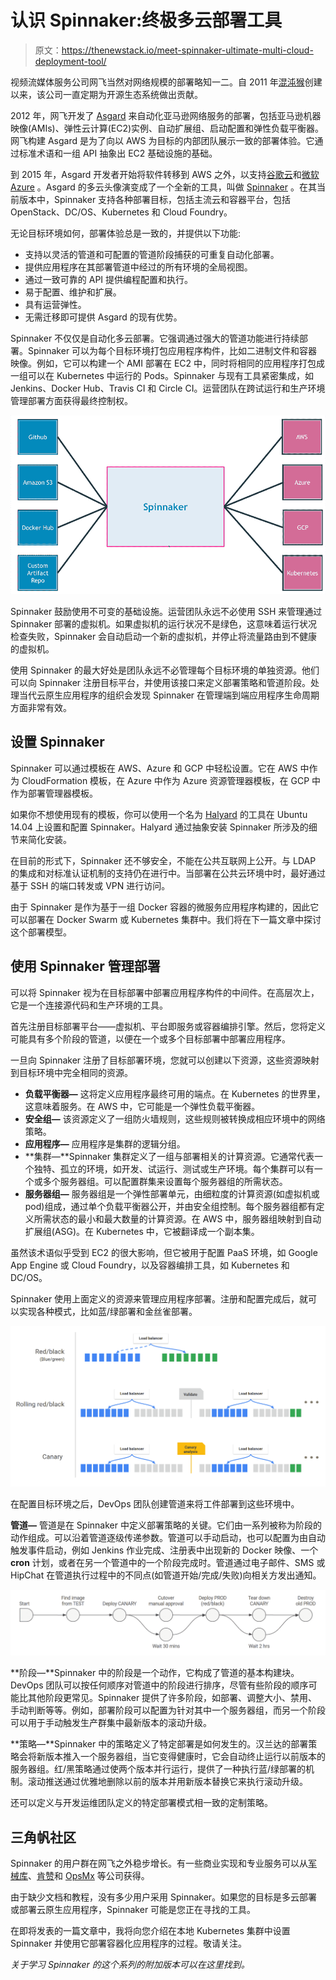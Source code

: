 # 认识 Spinnaker:终极多云部署工具

> 原文：<https://thenewstack.io/meet-spinnaker-ultimate-multi-cloud-deployment-tool/>

视频流媒体服务公司网飞当然对网络规模的部署略知一二。自 2011 年[混沌猴](https://github.com/Netflix/chaosmonkey)创建以来，该公司一直定期为开源生态系统做出贡献。

2012 年，网飞开发了 [Asgard](https://github.com/Netflix/asgard) 来自动化亚马逊网络服务的部署，包括亚马逊机器映像(AMIs)、弹性云计算(EC2)实例、自动扩展组、启动配置和弹性负载平衡器。网飞构建 Asgard 是为了向以 AWS 为目标的内部团队展示一致的部署体验。它通过标准术语和一组 API 抽象出 EC2 基础设施的基础。

到 2015 年，Asgard 开发者开始将软件转移到 AWS 之外，以支持[谷歌云](https://cloud.google.com/kubernetes-engine)和[微软 Azure](https://azure.microsoft.com/en-us/?v=17.14) 。Asgard 的多云头像演变成了一个全新的工具，叫做 [Spinnaker](https://www.spinnaker.io/) 。在其当前版本中，Spinnaker 支持各种部署目标，包括主流云和容器平台，包括 OpenStack、DC/OS、Kubernetes 和 Cloud Foundry。

无论目标环境如何，部署体验总是一致的，并提供以下功能:

*   支持以灵活的管道和可配置的管道阶段捕获的可重复自动化部署。
*   提供应用程序在其部署管道中经过的所有环境的全局视图。
*   通过一致可靠的 API 提供编程配置和执行。
*   易于配置、维护和扩展。
*   具有运营弹性。
*   无需迁移即可提供 Asgard 的现有优势。

Spinnaker 不仅仅是自动化多云部署。它强调通过强大的管道功能进行持续部署。Spinnaker 可以为每个目标环境打包应用程序构件，比如二进制文件和容器映像。例如，它可以构建一个 AMI 部署在 EC2 中，同时将相同的应用程序打包成一组可以在 Kubernetes 中运行的 Pods。Spinnaker 与现有工具紧密集成，如 Jenkins、Docker Hub、Travis CI 和 Circle CI。运营团队在跨试运行和生产环境管理部署方面获得最终控制权。

![](img/36f6ad23328be3afb07640072cddd3f4.png)

Spinnaker 鼓励使用不可变的基础设施。运营团队永远不必使用 SSH 来管理通过 Spinnaker 部署的虚拟机。如果虚拟机的运行状况不是绿色，这意味着运行状况检查失败，Spinnaker 会自动启动一个新的虚拟机，并停止将流量路由到不健康的虚拟机。

使用 Spinnaker 的最大好处是团队永远不必管理每个目标环境的单独资源。他们可以向 Spinnaker 注册目标平台，并使用该接口来定义部署策略和管道阶段。处理当代云原生应用程序的组织会发现 Spinnaker 在管理端到端应用程序生命周期方面非常有效。

## 设置 Spinnaker

Spinnaker 可以通过模板在 AWS、Azure 和 GCP 中轻松设置。它在 AWS 中作为 CloudFormation 模板，在 Azure 中作为 Azure 资源管理器模板，在 GCP 中作为部署管理器模板。

如果你不想使用现有的模板，你可以使用一个名为 [Halyard](https://github.com/spinnaker/halyard) 的工具在 Ubuntu 14.04 上设置和配置 Spinnaker。Halyard 通过抽象安装 Spinnaker 所涉及的细节来简化安装。

在目前的形式下，Spinnaker 还不够安全，不能在公共互联网上公开。与 LDAP 的集成和对标准认证机制的支持仍在进行中。当部署在公共云环境中时，最好通过基于 SSH 的端口转发或 VPN 进行访问。

由于 Spinnaker 是作为基于一组 Docker 容器的微服务应用程序构建的，因此它可以部署在 Docker Swarm 或 Kubernetes 集群中。我们将在下一篇文章中探讨这个部署模型。

## 使用 Spinnaker 管理部署

可以将 Spinnaker 视为在目标部署中部署应用程序构件的中间件。在高层次上，它是一个连接源代码和生产环境的工具。

首先注册目标部署平台——虚拟机、平台即服务或容器编排引擎。然后，您将定义可能具有多个阶段的管道，以便在一个或多个目标部署中部署应用程序。

一旦向 Spinnaker 注册了目标部署环境，您就可以创建以下资源，这些资源映射到目标环境中完全相同的资源。

*   **负载平衡器—** 这将定义应用程序最终可用的端点。在 Kubernetes 的世界里，这意味着服务。在 AWS 中，它可能是一个弹性负载平衡器。
*   **安全组—** 该资源定义了一组防火墙规则，这些规则被转换成相应环境中的网络策略。
*   **应用程序—** 应用程序是集群的逻辑分组。
*   **集群—**Spinnaker 集群定义了一组与部署相关的计算资源。它通常代表一个独特、孤立的环境，如开发、试运行、测试或生产环境。每个集群可以有一个或多个服务器组。可以配置群集来设置每个服务器组的所需状态。
*   **服务器组—** 服务器组是一个弹性部署单元，由细粒度的计算资源(如虚拟机或 pod)组成，通过单个负载平衡器公开，并由安全组控制。每个服务器组都有定义所需状态的最小和最大数量的计算资源。在 AWS 中，服务器组映射到自动扩展组(ASG)。在 Kubernetes 中，它被翻译成一个副本集。

虽然该术语似乎受到 EC2 的很大影响，但它被用于配置 PaaS 环境，如 Google App Engine 或 Cloud Foundry，以及容器编排工具，如 Kubernetes 和 DC/OS。

Spinnaker 使用上面定义的资源来管理应用程序部署。注册和配置完成后，就可以实现各种模式，比如蓝/绿部署和金丝雀部署。

![](img/2836b084d6dd792d808e46f5f3d2dea0.png)

在配置目标环境之后，DevOps 团队创建管道来将工件部署到这些环境中。

**管道—** 管道是在 Spinnaker 中定义部署策略的关键。它们由一系列被称为阶段的动作组成。可以沿着管道逐级传递参数。管道可以手动启动，也可以配置为由自动触发事件启动，例如 Jenkins 作业完成、注册表中出现新的 Docker 映像、一个 **cron** 计划，或者在另一个管道中的一个阶段完成时。管道通过电子邮件、SMS 或 HipChat 在管道执行过程中的不同点(如管道开始/完成/失败)向相关方发出通知。

![](img/35b7cd64d84f8f7fd874a7da380dc62a.png)

**阶段—**Spinnaker 中的阶段是一个动作，它构成了管道的基本构建块。DevOps 团队可以按任何顺序对管道中的阶段进行排序，尽管有些阶段的顺序可能比其他阶段更常见。Spinnaker 提供了许多阶段，如部署、调整大小、禁用、手动判断等等。例如，部署阶段可以配置为针对其中一个服务器组，而另一个阶段可以用于手动触发生产群集中最新版本的滚动升级。

**策略—**Spinnaker 中的策略定义了特定部署是如何发生的。汉兰达的部署策略会将新版本推入一个服务器组，当它变得健康时，它会自动终止运行以前版本的服务器组。红/黑策略通过使两个版本并行运行，提供了一种执行蓝/绿部署的机制。滚动推送通过优雅地删除以前的版本并用新版本替换它来执行滚动升级。

还可以定义与开发运维团队定义的特定部署模式相一致的定制策略。

## 三角帆社区

Spinnaker 的用户群在网飞之外稳步增长。有一些商业实现和专业服务可以从[军械库](http://www.armory.io)、[肯赞](https://kenzan.com)和 [OpsMx](http://opsmx.com) 等公司获得。

由于缺少文档和教程，没有多少用户采用 Spinnaker。如果您的目标是多云部署或部署云原生应用程序，Spinnaker 可能是您正在寻找的工具。

在即将发表的一篇文章中，我将向您介绍在本地 Kubernetes 集群中设置 Spinnaker 并使用它部署容器化应用程序的过程。敬请关注。

*关于学习 Spinnaker 的这个系列的附加版本可以在这里找到。*

<svg xmlns:xlink="http://www.w3.org/1999/xlink" viewBox="0 0 68 31" version="1.1"><title>Group</title> <desc>Created with Sketch.</desc></svg>